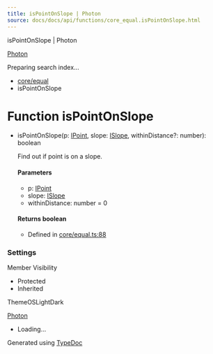 ```yaml
---
title: isPointOnSlope | Photon
source: docs/docs/api/functions/core_equal.isPointOnSlope.html
---
```


isPointOnSlope | Photon

[Photon](../index.md)




Preparing search index...

* [core/equal](../modules/core_equal.md)
* isPointOnSlope

# Function isPointOnSlope

* isPointOnSlope(p: [IPoint](../interfaces/core_schema.IPoint.md), slope: [ISlope](../interfaces/core_maker.ISlope.md), withinDistance?: number): boolean

  Find out if point is on a slope.

  #### Parameters

  + p: [IPoint](../interfaces/core_schema.IPoint.md)
  + slope: [ISlope](../interfaces/core_maker.ISlope.md)
  + withinDistance: number = 0

  #### Returns boolean

  + Defined in [core/equal.ts:88](https://github.com/mwhite454/photon/blob/main/packages/photon/src/core/equal.ts#L88)

### Settings

Member Visibility

* Protected
* Inherited

ThemeOSLightDark

[Photon](../index.md)

* Loading...

Generated using [TypeDoc](https://typedoc.org/)
